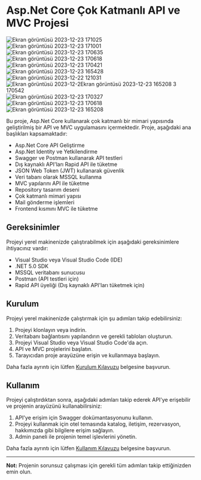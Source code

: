 # Asp.Net Core Çok Katmanlı API ve MVC Projesi
![Ekran görüntüsü 2023-12-23 171025](https://github.com/Ademyldrrm/MyUdemyProject/assets/92265631/9df2b977-87e7-4c25-b525-93e82e12697d)
![Ekran görüntüsü 2023-12-23 171001](https://github.com/Ademyldrrm/MyUdemyProject/assets/92265631/9cf723d6-0e57-4d76-9369-8256509a77f5)
![Ekran görüntüsü 2023-12-23 170635](https://github.com/Ademyldrrm/MyUdemyProject/assets/92265631/b6a04f1c-9885-47b2-887c-6e9a9e88a83f)
![Ekran görüntüsü 2023-12-23 170618](https://github.com/Ademyldrrm/MyUdemyProject/assets/92265631/9dacb140-f91a-4a8f-bf69-333b81032f93)
![Ekran görüntüsü 2023-12-23 170421](https://github.com/Ademyldrrm/MyUdemyProject/assets/92265631/ede191a2-ce0c-49e3-9645-c4fbd9f75f77)
![Ekran görüntüsü 2023-12-23 165428](https://github.com/Ademyldrrm/MyUdemyProject/assets/92265631/a5eedb3e-e82a-4276-b905-6a38b5af4153)
![Ekran görüntüsü 2023-12-22 121031](https://github.com/Ademyldrrm/MyUdemyProject/assets/92265631/0709404e-48c3-407f-8626-20d85cfd8016)
![Ekran görüntüsü 2023-12-2![Ekran görüntüsü 2023-12-23 165208](https://github.com/Ademyldrrm/MyUdemyProject/assets/92265631/812aaf06-d243-46c6-be9d-17872cdd9dbd)
3 170542](https://github.com/Ademyldrrm/MyUdemyProject/assets/92265631/b033b2c9-dafd-4090-86c1-0f68299ba482)
![Ekran görüntüsü 2023-12-23 170327](https://github.com/Ademyldrrm/MyUdemyProject/assets/92265631/495178f0-afe4-4024-927f-55a6fb604215)
![Ekran görüntüsü 2023-12-23 170618](https://github.com/Ademyldrrm/MyUdemyProject/assets/92265631/45f09ffe-62cb-48b8-872d-8773df2c027e)
![Ekran görüntüsü 2023-12-23 165208](https://github.com/Ademyldrrm/MyUdemyProject/assets/92265631/a867d1a7-109e-4c23-a082-061362a70c05)






Bu proje, Asp.Net Core kullanarak çok katmanlı bir mimari yapısında geliştirilmiş bir API ve MVC uygulamasını içermektedir. Proje, aşağıdaki ana başlıkları kapsamaktadır:

- Asp.Net Core API Geliştirme
- Asp.Net Identity ve Yetkilendirme
- Swagger ve Postman kullanarak API testleri
- Dış kaynaklı API'ları Rapid API ile tüketme
- JSON Web Token (JWT) kullanarak güvenlik
- Veri tabanı olarak MSSQL kullanma
- MVC yapılarını API ile tüketme
- Repository tasarım deseni
- Çok katmanlı mimari yapısı
- Mail gönderme işlemleri
- Frontend kısmını MVC ile tüketme

## Gereksinimler

Projeyi yerel makinenizde çalıştırabilmek için aşağıdaki gereksinimlere ihtiyacınız vardır:

- Visual Studio veya Visual Studio Code (IDE)
- .NET 5.0 SDK
- MSSQL veritabanı sunucusu
- Postman (API testleri için)
- Rapid API üyeliği (Dış kaynaklı API'ları tüketmek için)

## Kurulum

Projeyi yerel makinenizde çalıştırmak için şu adımları takip edebilirsiniz:

1. Projeyi klonlayın veya indirin.
2. Veritabanı bağlantısını yapılandırın ve gerekli tabloları oluşturun.
3. Projeyi Visual Studio veya Visual Studio Code'da açın.
4. API ve MVC projelerini başlatın.
5. Tarayıcıdan proje arayüzüne erişin ve kullanmaya başlayın.

Daha fazla ayrıntı için lütfen [Kurulum Kılavuzu](/docs/Kurulum-Kilavuzu.md) belgesine başvurun.

## Kullanım

Projeyi çalıştırdıktan sonra, aşağıdaki adımları takip ederek API'ye erişebilir ve projenin arayüzünü kullanabilirsiniz:

1. API'ye erişim için Swagger dokümantasyonunu kullanın.
2. Projeyi kullanmak için otel temasında katalog, iletişim, rezervasyon, hakkımızda gibi bilgilere erişim sağlayın.
3. Admin paneli ile projenin temel işlevlerini yönetin.

Daha fazla ayrıntı için lütfen [Kullanım Kılavuzu](/docs/Kullanim-Kilavuzu.md) belgesine başvurun.

---

**Not:** Projenin sorunsuz çalışması için gerekli tüm adımları takip ettiğinizden emin olun.

